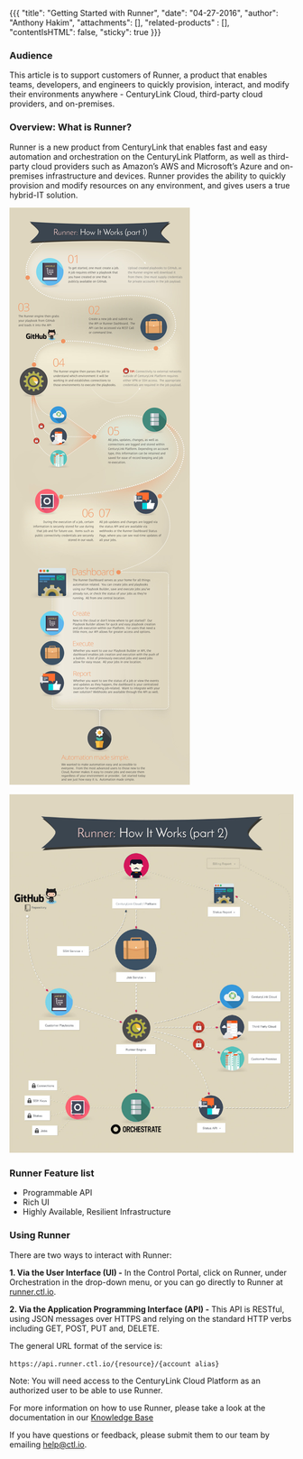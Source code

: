 {{{
  "title": "Getting Started with Runner",
  "date": "04-27-2016",
  "author": "Anthony Hakim",
  "attachments": [],
  "related-products" : [],
  "contentIsHTML": false,
  "sticky": true
}}}


### Audience

This article is to support customers of Runner, a product that enables teams, developers, and engineers to quickly provision, interact, and modify their environments anywhere - CenturyLink Cloud, third-party cloud providers, and on-premises.

### Overview: What is Runner?

Runner is a new product from CenturyLink that enables fast and easy automation and orchestration on the CenturyLink Platform, as well as third-party cloud providers such as Amazon’s AWS and Microsoft’s Azure and on-premises infrastructure and devices. Runner provides the ability to quickly provision and modify resources on any environment, and gives users a true hybrid-IT solution.

![Runner - How it works 1](../images/runner-how-it-works1.jpg)

![Runner - How it works 2](../images/runner-how-it-works2.jpg)

### Runner Feature list

- Programmable API
- Rich UI
- Highly Available, Resilient Infrastructure

### Using Runner

There are two ways to interact with Runner:

**1. Via the User Interface (UI) -** In the Control Portal, click on Runner, under Orchestration in the drop-down menu, or you can go directly to Runner at [runner.ctl.io](https://runner.ctl.io).

**2. Via the Application Programming Interface (API) -** This API is RESTful, using JSON messages over HTTPS and relying on the standard HTTP verbs including GET, POST, PUT and, DELETE.

The general URL format of the service is:

`https://api.runner.ctl.io/{resource}/{account alias}`

Note: You will need access to the CenturyLink Cloud Platform as an authorized user to be able to use Runner.

For more information on how to use Runner, please take a look at the documentation in our [Knowledge Base](https://www.ctl.io/knowledge-base/runner)

If you have questions or feedback, please submit them to our team by emailing <a href="mailto:help@ctl.io">help@ctl.io</a>.
